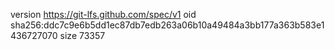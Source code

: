 version https://git-lfs.github.com/spec/v1
oid sha256:ddc7c9e6b5dd1ec87db7edb263a06b10a49484a3bb177a363b583e1436727070
size 73357
